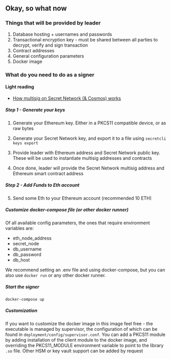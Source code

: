 ## Okay, so what now

### Things that will be provided by leader

1. Database hosting + usernames and passwords
2. Transactional encryption key - must be shared between all parties to decrypt, verify and sign transaction
3. Contract addresses
4. General configuration parameters
5. Docker image

### What do you need to do as a signer

#### Light reading

* [How multisig on Secret Network (& Cosmos) works](https://hub.cosmos.network/master/resources/gaiacli.html)


##### Step 1 - Generate your keys
1. Generate your Ethereum key. Either in a PKCS11 compatible device, or as raw bytes
2. Generate your Secret Network key, and export it to a file using `secretcli keys export`

3. Provide leader with Ethereum address and Secret Network public key. These will be used to instantiate multisig addresses and contracts
4. Once done, leader will provide the Secret Network multisig address and Ethereum smart contract address

##### Step 2 - Add Funds to Eth account
5. Send some Eth to your Ethereum account (recommended 10 ETH)

##### Customize docker-compose file (or other docker runner)

Of all available config parameters, the ones that require environment variables are:

* eth_node_address
* secret_node
* db_username
* db_password
* db_host

We recommend setting an .env file and using docker-compose, but you can also use `docker run` or any other
docker runner.

##### Start the signer

`docker-compose up`

##### Customization

If you want to customize the docker image in this image feel free - the executable is managed by supervisor, the configuration
of which can be found in `deployment/config/supervisor.conf`.
You can add a PKCS11 module by adding installation of the client module to the docker image, and
overriding the PKCS11_MODULE environment variable to point to the library `.so` file. Other HSM or key vault support can be added by request 
